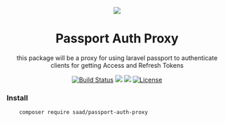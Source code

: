 <p align="center">
	<img src="https://laravel.com/assets/img/components/logo-laravel.svg">
	<h1 align="center">Passport Auth Proxy</h1>
	<p align="center">this package will be a proxy for using laravel passport to authenticate clients for getting Access and Refresh Tokens</p>
</p>

<p align="center">
<a href="https://travis-ci.org/ahmad-sa3d/passport-auth-proxy"><img src="https://travis-ci.org/ahmad-sa3d/passport-auth-proxy.svg?branch=master" alt="Build Status"></a>
<a href="https://codeclimate.com/github/ahmad-sa3d/passport-auth-proxy/maintainability"><img src="https://api.codeclimate.com/v1/badges/e66380b53a7de2b85c0d/maintainability" /></a>
<a href="https://codeclimate.com/github/ahmad-sa3d/passport-auth-proxy/test_coverage"><img src="https://api.codeclimate.com/v1/badges/e66380b53a7de2b85c0d/test_coverage" /></a>
<a href="https://packagist.org/packages/saad/passport-auth-proxy"><img src="https://poser.pugx.org/laravel/framework/license.svg" alt="License"></a>
</p>


### Install
``` bash
	composer require saad/passport-auth-proxy
```
	